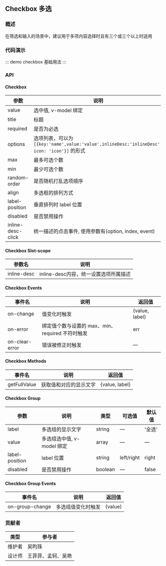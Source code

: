 ## Checkbox 多选

### 概述

在筛选和输入的场景中，建议用于多项内容选择时且有三个或三个以上时适用

### 代码演示

::: demo checkbox
基础用法
:::

### API

#### Checkbox
| 参数      | 说明          | 类型      | 可选值                           | 默认值  |
|---------- |-------------- |---------- |--------------------------------  |-------- |
| value | 选中值, v-model 绑定 | array | — | — |
| title | 标题 | string | — | — |
| required | 是否为必选 | boolean | false | — |
| options | 选项列表，可以为 `[{key:'name',value:'value',inlineDesc:'inlineDesc', icon: 'icon'}]` 的形式 | array | — | — |
| max | 最多可选个数 | number | — | — |
| min | 最少可选个数 | number | — | — |
| random-order | 是否随机打乱选项顺序 | boolean | — | false |
| align | 多选框的排列方式 | string | vertical/horizontal | vertical |
| label-position | 垂直排列时 label 位置  | string | left/right | right |
| disabled | 是否禁用操作 | boolean | — | false |
| inline-desc-click | 统一描述的点击事件, 使用参数有(option, index, event) | function | — | — |

#### Checkbox Slot-scope
| 参数名      | 说明          |
|---------- |-------------- |
| inline-desc | inline-desc内容，统一设置选项所属描述 |

#### Checkbox Events
| 事件名      | 说明          | 返回值                           |
|---------- |-------------- |--------------------------------  |
| on-change | 值变化时触发 | (value, label) |
| on-error | 绑定值个数与设置的 max、min、required 不符时触发 | err |
| on-clear-error | 错误被修正时触发 | — |

#### Checkbox Methods
| 事件名      | 说明          | 返回值                           |
|---------- |-------------- |--------------------------------  |
| getFullValue | 获取值和对应的显示文字 | {value, label} |

#### Checkbox Group
| 参数      | 说明          | 类型      | 可选值                           | 默认值  |
|---------- |-------------- |---------- |--------------------------------  |-------- |
| label | 多选组的显示文字 | string | — | '全选' |
| value | 多选组选中值, v-model 绑定 | array | — | — |
| label-position | label 位置  | string | left/right | right |
| disabled | 是否禁用操作 | boolean | — | false |

#### Checkbox Group Events
| 事件名      | 说明          | 返回值                           |
|---------- |-------------- |--------------------------------  |
| on-group-change | 多选组值变化时触发 | (value) |

### 贡献者
| 类型       | 参与者                          |
|---------- |--------------------------------  |
| 维护者 | 吴昀珠 |
| 设计师 | 王菲菲、孟轲、吴艳 |

